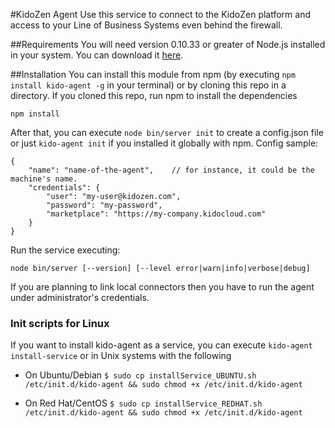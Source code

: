 #KidoZen Agent
Use this service to connect to the KidoZen platform and access to your Line of Business Systems even behind the firewall.

##Requirements
You will need version 0.10.33 or greater of Node.js installed in your system. You can download it [here](http://nodejs.org/download/).

##Installation
You can install this module from npm (by executing `npm install kido-agent -g` in your terminal) or by cloning this repo in a directory. If you cloned this repo, run npm to install the dependencies

```
npm install
```

After that, you can execute `node bin/server init` to create a config.json file or just `kido-agent init` if you installed it globally with npm. Config sample:

```
{
    "name": "name-of-the-agent",	// for instance, it could be the machine's name.
    "credentials": {
        "user": "my-user@kidozen.com",
        "password": "my-password",
        "marketplace": "https://my-company.kidocloud.com"
    }
}
```

Run the service executing:

```
node bin/server [--version] [--level error|warn|info|verbose|debug]
```

If you are planning to link local connectors then you have to run the agent under administrator's credentials.

### Init scripts for Linux

If you want to install kido-agent as a service, you can execute `kido-agent install-service` or in Unix systems with the following

* On Ubuntu/Debian
	`$ sudo cp installService_UBUNTU.sh /etc/init.d/kido-agent && sudo chmod +x /etc/init.d/kido-agent`

* On Red Hat/CentOS
	`$ sudo cp installService_REDHAT.sh /etc/init.d/kido-agent && sudo chmod +x /etc/init.d/kido-agent`
